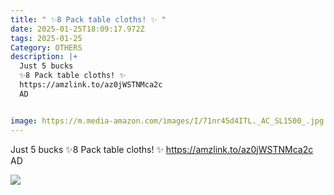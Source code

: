 ```yaml
---
title: " ✨8 Pack table cloths! ✨ "
date: 2025-01-25T18:09:17.972Z
tags: 2025-01-25
Category: OTHERS
description: |+
  Just 5 bucks
  ✨8 Pack table cloths! ✨
  https://amzlink.to/az0jWSTNMca2c
  AD


image: https://m.media-amazon.com/images/I/71nr45d4ITL._AC_SL1500_.jpg
---
```

Just 5 bucks
✨8 Pack table cloths! ✨ 
https://amzlink.to/az0jWSTNMca2c
AD

<!--StartFragment-->

![](https://m.media-amazon.com/images/I/71nr45d4ITL._AC_SL1500_.jpg)

<!--EndFragment-->